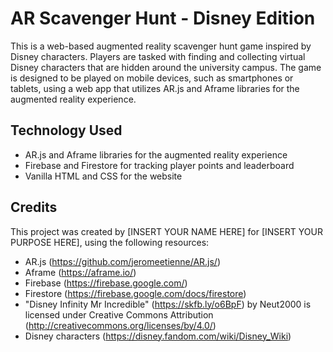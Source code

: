 # AR Scavenger Hunt - Disney Edition

This is a web-based augmented reality scavenger hunt game inspired by Disney characters. Players are tasked with finding and collecting virtual Disney characters that are hidden around the university campus. The game is designed to be played on mobile devices, such as smartphones or tablets, using a web app that utilizes AR.js and Aframe libraries for the augmented reality experience.

## Technology Used

- AR.js and Aframe libraries for the augmented reality experience
- Firebase and Firestore for tracking player points and leaderboard
- Vanilla HTML and CSS for the website

## Credits

This project was created by [INSERT YOUR NAME HERE] for [INSERT YOUR PURPOSE HERE], using the following resources:

- AR.js (https://github.com/jeromeetienne/AR.js/)
- Aframe (https://aframe.io/)
- Firebase (https://firebase.google.com/)
- Firestore (https://firebase.google.com/docs/firestore)
- "Disney Infinity Mr Incredible" (https://skfb.ly/o6BpF) by Neut2000 is licensed under Creative Commons Attribution (http://creativecommons.org/licenses/by/4.0/)
- Disney characters (https://disney.fandom.com/wiki/Disney_Wiki)
